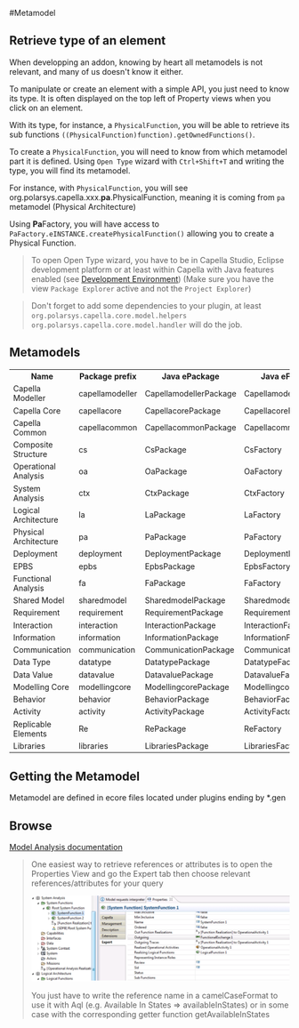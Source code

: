 #Metamodel

## Retrieve type of an element

When developping an addon, knowing by heart all metamodels is not relevant, and many of us doesn't know it either.

To manipulate or create an element with a simple API, you just need to know its type. 
It is often displayed on the top left of Property views when you click on an element.

With its type, for instance, a `PhysicalFunction`, you will be able to retrieve its sub functions `((PhysicalFunction)function).getOwnedFunctions()`.


To create a `PhysicalFunction`, you will need to know from which metamodel part it is defined. Using `Open Type` wizard with `Ctrl+Shift+T` and writing the type, you will find its metamodel.

For instance, with `PhysicalFunction`, you will see org.polarsys.capella.xxx.**pa**.PhysicalFunction, meaning it is coming from `pa` metamodel (Physical Architecture)

Using **Pa**Factory, you will have access to `PaFactory.eINSTANCE.createPhysicalFunction()` allowing you to create a Physical Function. 

> To open Open Type wizard, you have to be in Capella Studio, Eclipse development platform or at least within Capella with Java features enabled (see [Development Environment](https://github.com/eclipse/capella/wiki/Development-Environment))  (Make sure you have the view `Package Explorer` active and not the `Project Explorer`)

> Don't forget to add some dependencies to your plugin, at least `org.polarsys.capella.core.model.helpers` `org.polarsys.capella.core.model.handler` will do the job.

## Metamodels

<table>
    <tr>
        <th>Name</th>
        <th>Package prefix</th>
        <th>Java ePackage</th>
        <th>Java eFactory</th>
    </tr>
    <tr>
        <td>Capella Modeller</td>
        <td>capellamodeller</td>
        <td>CapellamodellerPackage</td>
        <td>CapellamodellerFactory</td>
    </tr>
    <tr>
        <td>Capella Core</td>
        <td>capellacore</td>
        <td>CapellacorePackage</td>
        <td>CapellacoreFactory</td>
    </tr>
    <tr>
        <td>Capella Common</td>
        <td>capellacommon</td>
        <td>CapellacommonPackage</td>
        <td>CapellacommonFactory</td>
    </tr>
    <tr>
        <td>Composite Structure</td>
        <td>cs</td>
        <td>CsPackage</td>
        <td>CsFactory</td>
    </tr>
    <tr>
        <td>Operational Analysis</td>
        <td>oa</td>
        <td>OaPackage</td>
        <td>OaFactory</td>
    </tr>
    <tr>
        <td>System Analysis</td>
        <td>ctx</td>
        <td>CtxPackage</td>
        <td>CtxFactory</td>
    </tr>
    <tr>
        <td>Logical Architecture</td>
        <td>la</td>
        <td>LaPackage</td>
        <td>LaFactory</td>
    </tr>
    <tr>
        <td>Physical Architecture</td>
        <td>pa</td>
        <td>PaPackage</td>
        <td>PaFactory</td>
    </tr>
    <tr>
        <td>Deployment</td>
        <td>deployment</td>
        <td>DeploymentPackage</td>
        <td>DeploymentFactory</td>
    </tr>
    <tr>
        <td>EPBS</td>
        <td>epbs</td>
        <td>EpbsPackage</td>
        <td>EpbsFactory</td>
    </tr>
    <tr>
        <td>Functional Analysis</td>
        <td>fa</td>
        <td>FaPackage</td>
        <td>FaFactory</td>
    </tr>
    <tr>
        <td>Shared Model</td>
        <td>sharedmodel</td>
        <td>SharedmodelPackage</td>
        <td>SharedmodelFactory</td>
    </tr>
    <tr>
        <td>Requirement</td>
        <td>requirement</td>
        <td>RequirementPackage</td>
        <td>RequirementFactory</td>
    </tr>
    <tr>
        <td>Interaction</td>
        <td>interaction</td>
        <td>InteractionPackage</td>
        <td>InteractionFactory</td>
    </tr>
    <tr>
        <td>Information</td>
        <td>information</td>
        <td>InformationPackage</td>
        <td>InformationFactory</td>
    </tr>
    <tr>
        <td>Communication</td>
        <td>communication</td>
        <td>CommunicationPackage</td>
        <td>CommunicationFactory</td>
    </tr>
    <tr>
        <td>Data Type</td>
        <td>datatype</td>
        <td>DatatypePackage</td>
        <td>DatatypeFactory</td>
    </tr>
    <tr>
        <td>Data Value</td>
        <td>datavalue</td>
        <td>DatavaluePackage</td>
        <td>DatavalueFactory</td>
    </tr>
    <tr>
        <td>Modelling Core</td>
        <td>modellingcore</td>
        <td>ModellingcorePackage</td>
        <td>ModellingcoreFactory</td>
    </tr>
    <tr>
        <td>Behavior</td>
        <td>behavior</td>
        <td>BehaviorPackage</td>
        <td>BehaviorFactory</td>
    </tr>
    <tr>
        <td>Activity</td>
        <td>activity</td>
        <td>ActivityPackage</td>
        <td>ActivityFactory</td>
    </tr>
    <tr>
        <td>Replicable Elements</td>
        <td>Re</td>
        <td>RePackage</td>
        <td>ReFactory</td>
    </tr>
    <tr>
        <td>Libraries</td>
        <td>libraries</td>
        <td>LibrariesPackage</td>
        <td>LibrariesFactory</td>
    </tr>
</table>

## Getting the Metamodel

Metamodel are defined in ecore files located under plugins ending by *.gen

## Browse

[Model Analysis documentation](https://github.com/eclipse/capella/blob/master/doc/plugins/org.polarsys.capella.ui.doc/html/12.%20Model%20Analysis/12.5.2%20Acceleo%202%20Queries.mediawiki#advanced-queries)

> One easiest way to retrieve references or attributes is to open the Properties View and go the Expert tab then choose relevant references/attributes for your query 
> 
> ![](img/metamodel-system-analysis.png)
> 
> You just have to write the reference name in a camelCaseFormat to use it with Aql (e.g. Available In States => availableInStates) or in some case with the corresponding getter function getAvailableInStates